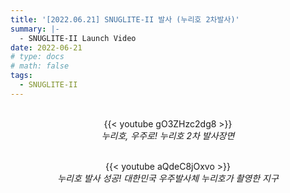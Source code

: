 ```yaml
---
title: '[2022.06.21] SNUGLITE-II 발사 (누리호 2차발사)'
summary: |- 
  - SNUGLITE-II Launch Video
date: 2022-06-21
# type: docs
# math: false
tags:
  - SNUGLITE-II
---
```


<!-------------------------------------------------------------------------------------->

<figure style="text-align: center;">

</br> {{< youtube gO3ZHzc2dg8 >}} </br>
*누리호, 우주로! 누리호 2차 발사장면*

</br> {{< youtube aQdeC8jOxvo >}} </br>
*누리호 발사 성공! 대한민국 우주발사체 누리호가 촬영한 지구*

</figure>


